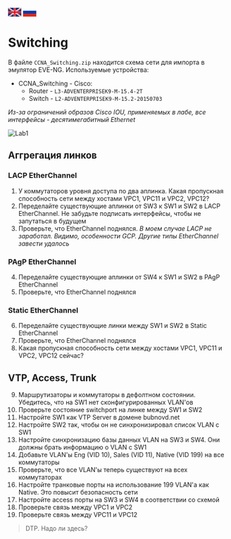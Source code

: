 [<img width=30 height=20 src="../../images/en.png">](README.en.md)  [<img width=30 height=20 src="../../images/ru.png">](README.md)
# Switching
В файле `CCNA_Switching.zip` находится схема сети для импорта в эмулятор EVE-NG.
Используемые устройства:
- CCNA_Switching - Cisco:
  - Router - `L3-ADVENTERPRISEK9-M-15.4-2T`
  - Switch - `L2-ADVENTERPRISEK9-M-15.2-20150703`


*Из-за ограничений образов Cisco IOU, применяемых в лабе, все интерфейсы - десятимегабитный Ethernet*

![Lab1](https://github.com/devi1/Labs/blob/master/CCNA/Switching/lab1.png) 
## Аггрегация линков
### LACP EtherChannel
1. У коммутаторов уровня доступа по два аплинка. Какая пропускная способность сети между хостами VPC1, VPC11 и VPC2, VPC12?
2. Переделайте существующие аплинки от SW3 к SW1 и SW2 в LACP EtherChannel. Не забудьте подписать интерфейсы, чтобы не запутаться в будущем
3. Проверьте, что EtherChannel поднялся. *В моем случае LACP не заработал. Видимо, особенности GCP. Другие типы EtherChannel завести удалось*

### PAgP EtherChannel
4. Переделайте существующие аплинки от SW4 к SW1 и SW2 в PAgP EtherChannel
5. Проверьте, что EtherChannel поднялся

### Static EtherChannel
6. Переделайте существующие линки между SW1 и SW2 в Static EtherChannel
7. Проверьте, что EtherChannel поднялся
8. Какая пропускная способность сети между хостами VPC1, VPC11 и VPC2, VPC12 сейчас?

## VTP, Access, Trunk
9. Маршрутизаторы и коммутаторы в дефолтном состоянии. Убедитесь, что на SW1 нет сконфигурированных VLAN'ов
10. Проверьте состояние switchport на линке между SW1 и SW2
11. Настройте SW1 как VTP Server в домене bubnovd.net
12. Настройте SW2 так, чтобы он не синхронизировал список VLAN с SW1
13. Настройте синхронизацию базы данных VLAN на SW3 и SW4. Они должны брать информацию о VLAN с SW1
14. Добавьте VLAN'ы Eng (VID 10), Sales (VID 11), Native (VID 199) на все коммутаторы
15. Проверьте, что все VLAN'ы теперь существуют на всех коммутаторах
16. Настройте транковые порты на использование 199 VLAN'a как Native. Это повысит безопасность сети
17. Настройте access порты на SW3 и SW4 в соответствии со схемой
18. Проверьте связь между VPC1 и VPC2
19. Проверьте связь между VPC11 и VPC12

>DTP. Надо ли здесь?
